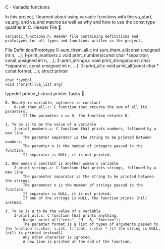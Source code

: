 C - Variadic functions

In this project, I learned about using variadic functions with the va_start, va_arg, and va_end macros as well as why and how to use the const type qualifier in C.
Header File 📁

    variadic_functions.h: Header file containing definitions and prototypes for all types and functions written in the project.

File 	Definition/Prototype
0-sum_them_all.c 	int sum_them_all(const unsigned int n, ...);
1-print_numbers.c 	void print_numbers(const char *separator, const unsigned int n, ...);
2-print_strings.c 	void print_strings(const char *separator, const unsigned int n, ...);
3-print_all.c 	void print_all(const char * const format, ...);
struct printer 	

    char *symbol
    void (*print)(va_list arg)

typedef printer_t 	struct printer
Tasks 📃

    0. Beauty is variable, ugliness is constant
        0-sum_them_all.c: C function that returns the sum of all its paramters.
            If the parameter n == 0, the function returns 0.

    1. To be is to be the value of a variable
        1-print_numbers.c: C function that prints numbers, followed by a new line.
            The paramter separator is the string to be printed between numbers.
            The paramter n is the number of integers passed to the function.
            If separator is NULL, it is not printed.

    2. One woman's constant is another woman's variable
        2-print_strings.c: C function that prints strings, followed by a new line.
            The parameter separator is the string to be printed between the strings.
            The parameter n is the number of strings passed to the function.
            If separator is NULL, it is not printed.
            If one of the strings is NULL, the function prints (nil) instead.

    3. To be is a to be the value of a variable
        3-print_all.c: C function that prints anything.
            Usage: print_all("ceis", 'H', 0, "lberton");
            The paramter format is a list of types of arguments passed to the function (c:char, i:int, f:float, s:char * (if the string is NULL, (nil) is printed instead))
            Any other character is ignored.
            A new line is printed at the end of the function.


